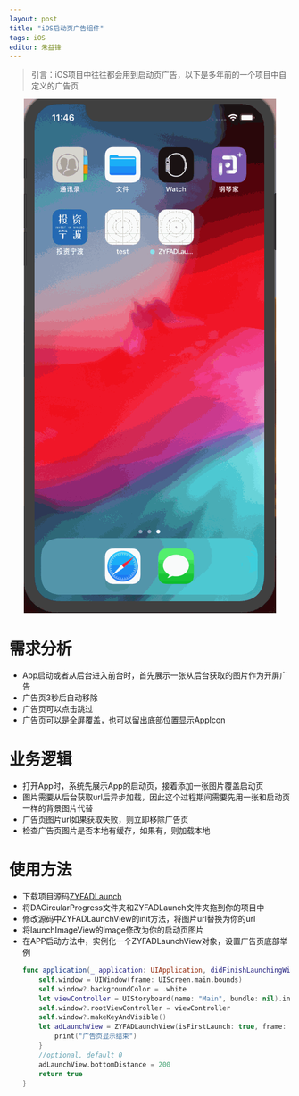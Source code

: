 ```yaml
---
layout: post
title: "iOS启动页广告组件"
tags: iOS
editor: 朱益锋
---
```

> 引言：iOS项目中往往都会用到启动页广告，以下是多年前的一个项目中自定义的广告页

<p style="text-align: center;"><img src="/assets/img/posts/iOS启动页广告/ZYFADLaunch.gif" alt="效果图"></p>

# 需求分析
- App启动或者从后台进入前台时，首先展示一张从后台获取的图片作为开屏广告
- 广告页3秒后自动移除
- 广告页可以点击跳过
- 广告页可以是全屏覆盖，也可以留出底部位置显示AppIcon

# 业务逻辑
- 打开App时，系统先展示App的启动页，接着添加一张图片覆盖启动页
- 图片需要从后台获取url后异步加载，因此这个过程期间需要先用一张和启动页一样的背景图片代替
- 广告页图片url如果获取失败，则立即移除广告页
- 检查广告页图片是否本地有缓存，如果有，则加载本地

# 使用方法
- 下载项目源码[ZYFADLaunch](https://github.com/zyfilife/ZYFADLaunch)
- 将DACircularProgress文件夹和ZYFADLaunch文件夹拖到你的项目中
- 修改源码中ZYFADLaunchView的init方法，将图片url替换为你的url
- 将launchImageView的image修改为你的启动页图片
- 在APP启动方法中，实例化一个ZYFADLaunchView对象，设置广告页底部举例
	```swift
	func application(_ application: UIApplication, didFinishLaunchingWithOptions launchOptions: [UIApplicationLaunchOptionsKey: Any]?) -> Bool {
		self.window = UIWindow(frame: UIScreen.main.bounds)
		self.window?.backgroundColor = .white
		let viewController = UIStoryboard(name: "Main", bundle: nil).instantiateViewController(withIdentifier: "ViewController") as! ViewController
		self.window?.rootViewController = viewController
		self.window?.makeKeyAndVisible()
		let adLaunchView = ZYFADLaunchView(isFirstLaunch: true, frame: UIScreen.main.bounds) {
			print("广告页显示结束")
		}
		//optional, default 0
		adLaunchView.bottomDistance = 200
		return true
    }
	```